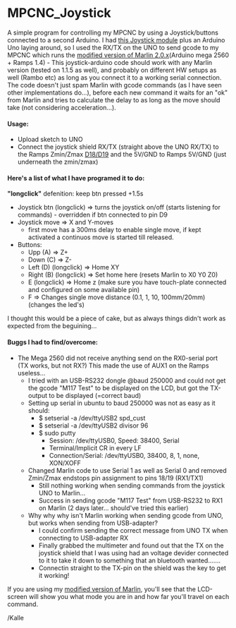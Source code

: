 # MPCNC_Joystick
A simple program for controlling my MPCNC by using a Joystick/buttons connected to a second Arduino.
I had [this Joystick module](https://www.google.com/search?safe=active&channel=fs&sxsrf=ALeKk01vf7am_4LdB9LMmfPR0lXqPkCMQQ:1601278914214&source=univ&tbm=isch&q=joystick+shield+v1.a&client=ubuntu&sa=X&ved=2ahUKEwj2uPjmrIvsAhVHiIsKHRgPCRsQjJkEegQICRAB&biw=1920&bih=894) plus an Arduino Uno laying around, so I used the RX/TX on the UNO to send gcode to my MPCNC which runs the [modified version of Marlin 2.0.x](https://github.com/klalle/Marlin/tree/V1CNC_Ramps_Dual_Kalle)(Arduino mega 2560 + Ramps 1.4) - This joystick-arduino code should work with any Marlin version (tested on 1.1.5 as well), and probably on different HW setups as well (Rambo etc) as long as you connect it to a working serial connection.
The code doesn't just spam Marlin with gcode commands (as I have seen other implementations do...), before each new command it waits for an "ok" from Marlin and tries to calculate the delay to as long as the move should take (not considering acceleration...).


#### Usage:
* Upload sketch to UNO
* Connect the joystick shield RX/TX (straight above the UNO RX/TX) to the Ramps Zmin/Zmax [D18/D19](https://m.media-amazon.com/images/S/aplus-media/sc/4dedd672-6684-42a1-88e2-8fe3860f3563.__CR0,0,970,600_PT0_SX970_V1___.jpg) and the 5V/GND to Ramps 5V/GND (just underneath the zmin/zmax)

#### Here's a list of what I have programed it to do: 
**"longclick"** defenition: keep btn pressed +1.5s

* Joystick btn (longclick) => turns the joystick on/off (starts listening for commands) - overridden if btn connected to pin D9
* Joystick move => X and Y-moves 
  * first move has a 300ms delay to enable single move, if kept activated a continuos move is started till released. 
* Buttons:
  * Upp (A)  => Z+
  * Down (C) => Z-
  * Left (D) (longclick) => Home XY
  * Right (B) (longclick) => Set home here (resets Marlin to X0 Y0 Z0)
  * E (longclick) => Home z (make sure you have touch-plate connected and configured on some available pin)
  * F => Changes single move distance (0.1, 1, 10, 100mm/20mm) (changes the led's)


I thought this would be a piece of cake, but as always things didn't work as expected from the beguining...
#### Buggs I had to find/overcome: 
* The Mega 2560 did not receive anything send on the RX0-serial port (TX works, but not RX?) This made the use of AUX1 on the Ramps useless...
  *  I tried with an USB-RS232 dongle @baud 250000 and could not get the gcode "M117 Test" to be displayed on the LCD, but got the TX-output to be displayed (=correct baud)
    * Setting up serial in ubuntu to baud 250000 was not as easy as it should:
      * $ setserial -a /dev/ttyUSB2 spd_cust
      * $ setserial -a /dev/ttyUSB2 divisor 96
      * $ sudo putty 
        * Session: /dev/ttyUSB0, Speed: 38400, Serial
        * Terminal/Implicit CR in every LF
        * Connection/Serial: /dev/ttyUSB0, 38400, 8, 1, none, XON/XOFF
  * Changed Marlin code to use Serial 1 as well as Serial 0 and removed Zmin/Zmax endstops pin assignment to pins 18/19 (RX1/TX1)
    * Still nothing working when sending commands from the joystick UNO to Marlin...
    * Success in sending gcode "M117 Test" from USB-RS232 to RX1 on Marlin (2 days later... should've tried this earlier)
  * Why why why isn't Marlin working when sending gcode from UNO, but works when sending from USB-adapter?
    * I could confirm sending the correct message from UNO TX when connecting to USB-adapter RX
    * Finally grabbed the multimeter and found out that the TX on the joystick shield that I was using had an voltage devider connected to it to take it down to something that an bluetooth wanted....... 
    * Connectin straight to the TX-pin on the shield was the key to get it working!

If you are using my [modified version of Marlin](https://github.com/klalle/Marlin/tree/V1CNC_Ramps_Dual_Kalle), you'll see that the LCD-screen will show you what mode you are in and how far you'll travel on each command. 

/Kalle
